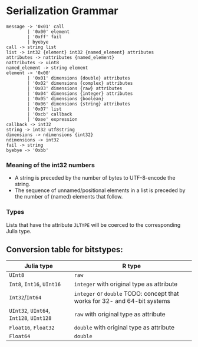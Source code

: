 # Serialization Grammar

    message -> '0x01' call
            | '0x00' element
            | '0xff' fail
            | byebye
    call -> string list
    list -> int32 {element} int32 {named_element} attributes
    attributes -> nattributes {named_element}
    nattributes -> uint8
    named_element -> string element
    element -> '0x00'
            | '0x01' dimensions {double} attributes
            | '0x02' dimensions {complex} attributes
            | '0x03' dimensions {raw} attributes
            | '0x04' dimensions {integer} attributes
            | '0x05' dimensions {boolean}
            | '0x06' dimensions {string} attributes
            | '0x07' list
            | '0xcb' callback
            | '0xee' expression
    callback -> int32
    string -> int32 utf8string
    dimensions -> ndimensions {int32}
    ndimensions -> int32
    fail -> string
    byebye -> '0xbb'

### Meaning of the int32 numbers
* A string is preceded by the number of bytes to UTF-8-encode the string.
* The sequence of unnamed/positional elements in a list is preceded by the number of (named) elements that follow.

### Types
Lists that have the attribute `JLTYPE` will be coerced to the corresponding Julia type.

## Conversion table for bitstypes:


| Julia type | R type|
| -----------|-------|
| `UInt8` | `raw` |
| `Int8`, `Int16`, `UInt16` | `integer` with original type as attribute |
| `Int32`/`Int64 `|  `integer` or  `double` TODO: concept that works for 32- and 64-bit systems |
| `UInt32`, `UInt64`, `Int128`, `UInt128` | `raw` with original type as attribute |
| `Float16`, `Float32` | `double` with original type as attribute |
| `Float64` | `double` |

